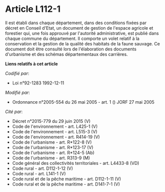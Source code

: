 # Article L112-1

Il est établi dans chaque département, dans des conditions fixées par décret en Conseil d'Etat, un document de gestion de
l'espace agricole et forestier qui, une fois approuvé par l'autorité administrative, est publié dans chaque commune du
département. Il comporte un volet relatif à la conservation et la gestion de la qualité des habitats de la faune sauvage. Ce
document doit être consulté lors de l'élaboration des documents d'urbanisme et des schémas départementaux des carrières.

**Liens relatifs à cet article**

_Codifié par_:

  - Loi n°92-1283 1992-12-11

_Modifié par_:

  - Ordonnance n°2005-554 du 26 mai 2005 - art. 1 () JORF 27 mai 2005

_Cité par_:

  - Décret n°2015-779 du 29 juin 2015 (V)
  - Code de l'environnement - art. L425-1 (V)
  - Code de l'environnement - art. L515-3 (V)
  - Code de l'environnement - art. R414-19 (V)
  - Code de l'urbanisme - art. R*122-8 (V)
  - Code de l'urbanisme - art. R*123-17 (V)
  - Code de l'urbanisme - art. R*124-5 (Ab)
  - Code de l'urbanisme - art. R313-9 (M)
  - Code général des collectivités territoriales - art. L4433-8 (VD)
  - Code rural - art. D112-1-12 (V)
  - Code rural - art. L141-1 (V)
  - Code rural et de la pêche maritime - art. D112-1-11 (V)
  - Code rural et de la pêche maritime - art. D141-7-1 (V)
